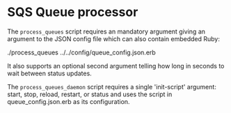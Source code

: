 # SQS Queue processor

The `process_queues` script requires an mandatory argument giving an
argument to the JSON config file which can also contain embedded Ruby:

./process_queues ../../config/queue_config.json.erb

It also supports an optional second argument telling how long in
seconds to wait between status updates.

The `process_queues_daemon` script requires a single 'init-script'
argument: start, stop, reload, restart, or status and uses the script
in queue_config.json.erb as its configuration.